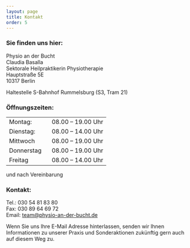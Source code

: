 ```yaml
---
layout: page
title: Kontakt
order: 5
---
```


### Sie finden uns hier:

Physio an der Bucht  
Claudia Basalla  
Sektorale Heilpraktikerin Physiotherapie  
Hauptstraße 5E  
10317 Berlin

Haltestelle S-Bahnhof Rummelsburg (S3, Tram 21)
<br/>

### Öffnungszeiten:

<table>
<tr><td style="padding-right:20px">Montag:</td><td>08.00 – 19.00 Uhr</td></tr>
<tr><td style="padding-right:20px">Dienstag:</td><td>08.00 – 14.00 Uhr</td></tr>
<tr><td style="padding-right:20px">Mittwoch</td><td>08.00 – 19.00 Uhr</td></tr>
<tr><td style="padding-right:20px">Donnerstag</td><td>08.00 – 19.00 Uhr</td></tr>
<tr><td style="padding-right:20px">Freitag</td><td>08.00 – 14.00 Uhr</td></tr>
</table>

und nach Vereinbarung
<br/>

### Kontakt:

Tel.: 030 54 81 83 80  
Fax: 030 89 64 69 72  
Email: [team@physio-an-der-bucht.de](mailto:team@physio-an-der-bucht.de)

Wenn Sie uns Ihre E-Mail Adresse hinterlassen, senden wir Ihnen Informationen zu unserer Praxis und Sonderaktionen zukünftig gern auch auf diesem Weg zu.
